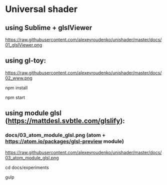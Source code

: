 
# Universal shader

## using Sublime + glslViewer

https://raw.githubusercontent.com/alexeyroudenko/unishader/master/docs/01_glslViewer.png

## using gl-toy:

https://raw.githubusercontent.com/alexeyroudenko/unishader/master/docs/02_www.png

npm install

npm start

## using module glsl (https://mattdesl.svbtle.com/glslify):
### docs/03_atom_module_glsl.png (atom + https://atom.io/packages/glsl-preview module)

https://raw.githubusercontent.com/alexeyroudenko/unishader/master/docs/03_atom_module_glsl.png

cd docs/experiments

gulp

